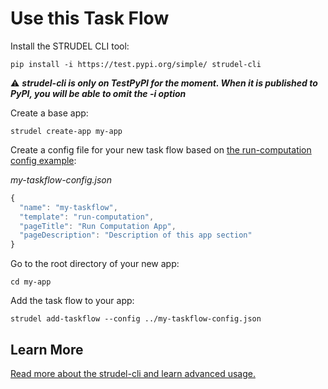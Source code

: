 # Use this Task Flow

Install the STRUDEL CLI tool:

```
pip install -i https://test.pypi.org/simple/ strudel-cli
```
:warning: ***strudel-cli is only on TestPyPI for the moment. When it is published to PyPI, you will be able to omit the -i option***

Create a base app:

```
strudel create-app my-app
```

Create a config file for your new task flow based on [the run-computation config example](https://github.com/strudel-science/strudel-kit/blob/main/strudel-cli/CONFIGS.md#run-computation):

_my-taskflow-config.json_
```js
{
  "name": "my-taskflow",
  "template": "run-computation",
  "pageTitle": "Run Computation App",
  "pageDescription": "Description of this app section"
}
```

Go to the root directory of your new app:

```
cd my-app
```

Add the task flow to your app:

```
strudel add-taskflow --config ../my-taskflow-config.json
```

## Learn More

[Read more about the strudel-cli and learn advanced usage.](https://github.com/strudel-science/strudel-kit/tree/main/strudel-cli)